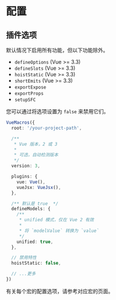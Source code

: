 # 配置

## 插件选项

默认情况下启用所有功能，但以下功能除外。

- `defineOptions` (Vue >= 3.3)
- `defineSlots` (Vue >= 3.3)
- `hoistStatic` (Vue >= 3.3)
- `shortEmits` (Vue >= 3.3)
- `exportExpose`
- `exportProps`
- `setupSFC`

您可以通过将选项设置为 `false` 来禁用它们。

```ts
VueMacros({
  root: '/your-project-path',

  /**
   * Vue 版本，2 或 3
   *
   * 可选，自动检测版本
   */
  version: 3,

  plugins: {
    vue: Vue(),
    vueJsx: VueJsx(),
  },

  /** 默认是 true  */
  defineModels: {
    /**
     * unified 模式，仅在 Vue 2 有效
     *
     * 将 `modelValue` 转换为 `value`
     */
    unified: true,
  },

  // 禁用特性
  hoistStatic: false,

  // ...更多
})
```

有关每个宏的配置选项，请参考对应宏的页面。
